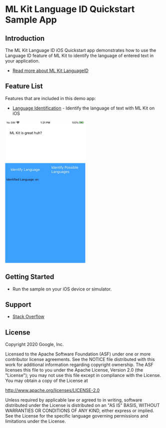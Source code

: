 # ML Kit Language ID Quickstart Sample App

## Introduction

The ML Kit Language ID iOS Quickstart app demonstrates how to use the Language ID feature of ML Kit to identify the language of entered text in your application.

* [Read more about ML Kit LanguageID](https://developers.google.com/ml-kit/language/identification)

## Feature List

Features that are included in this demo app:
* [Language Identification](https://developers.google.com/ml-kit/language/identification/ios) - Identify the language of text with ML Kit on iOS

<img src="../../screenshots/langid.jpg" width="256"/>

## Getting Started

- Run the sample on your iOS device or simulator.

## Support

- [Stack Overflow](https://stackoverflow.com/questions/tagged/google-mlkit)

License
-------

Copyright 2020 Google, Inc.

Licensed to the Apache Software Foundation (ASF) under one or more contributor
license agreements.  See the NOTICE file distributed with this work for
additional information regarding copyright ownership.  The ASF licenses this
file to you under the Apache License, Version 2.0 (the "License"); you may not
use this file except in compliance with the License.  You may obtain a copy of
the License at

  http://www.apache.org/licenses/LICENSE-2.0

Unless required by applicable law or agreed to in writing, software
distributed under the License is distributed on an "AS IS" BASIS, WITHOUT
WARRANTIES OR CONDITIONS OF ANY KIND, either express or implied.  See the
License for the specific language governing permissions and limitations under
the License.
